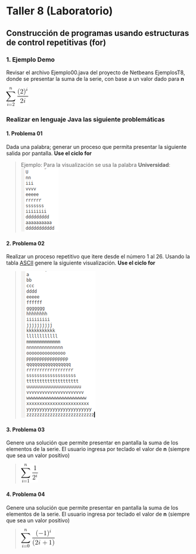 # Taller 8 (Laboratorio)
## Construcción de programas usando estructuras de control repetitivas (for)

### 1. Ejemplo Demo
Revisar el archivo Ejemplo00.java del proyecto de Netbeans EjemplosT8, donde se presentar la suma de la serie, con base a un valor dado para **n**

![](https://github.com/IntroProgramacion-P-Oct20-Feb21/taller8/raw/main/imgs/img0.png) 
	
### Realizar en lenguaje Java las siguiente problemáticas
#### 1. Problema 01
Dada una palabra; generar un proceso que permita presentar la siguiente salida por pantalla. **Use el ciclo for**
> Ejemplo: Para la visualización se usa la palabra **Universidad**:
![](https://github.com/IntroProgramacion-P-Oct20-Feb21/taller8/raw/main/imgs/img1.png) 

#### 2. Problema 02
Realizar un proceso repetitivo que itere desde el número 1 al 26. Usando la tabla [ASCII](https://elcodigoascii.com.ar/) genere la siguiente visualización. **Use el ciclo for**
>  ![img2](https://github.com/IntroProgramacion-P-Oct20-Feb21/taller8/raw/main/imgs/img2.png) 

####  3. Problema 03
Genere una solución que permite presentar en pantalla la suma de los elementos de la serie. El usuario ingresa por teclado el valor de **n** (siempre que sea un valor positivo)
> ![img03](https://github.com/IntroProgramacion-P-Oct20-Feb21/taller8/raw/main/imgs/img3.png) 

#### 4. Problema 04
Genere una solución que permite presentar en pantalla la suma de los elementos de la serie. El usuario ingresa por teclado el valor de **n** (siempre que sea un valor positivo)
> ![img04](https://github.com/IntroProgramacion-P-Oct20-Feb21/taller8/raw/main/imgs/img4.png) 